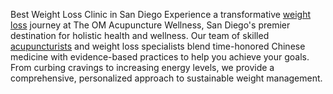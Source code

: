 Best Weight Loss Clinic in San Diego 
Experience a transformative <a href="https://theomacupuncture.com/weight-management/">weight loss</a> journey at The OM Acupuncture Wellness, San Diego's premier destination for holistic health and wellness. Our team of skilled <a href="https://theomacupuncture.com/acupuncture-in-san-diego/">acupuncturists</a> and weight loss specialists blend time-honored Chinese medicine with evidence-based practices to help you achieve your goals. From curbing cravings to increasing energy levels, we provide a comprehensive, personalized approach to sustainable weight management.
